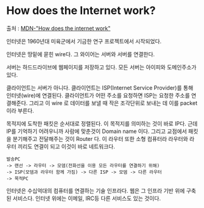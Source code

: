 # How does the Internet work?
출처 : [MDN-"How does the internet work"](https://developer.mozilla.org/en-US/docs/Learn/Common_questions/How_does_the_Internet_work)

인터넷은 1960년대 미육군에서 기금한 연구 프로젝트에서 시작되었다.

인터넷은 땅밑에 묻힌 wire다. 그 와이어는 서버와 서버를 연결한다.

서버는 하드드라이브에 웹페이지를 저장하고 있다. 모든 서버는 아이피와 도메인주소가 있다.

클라이언트는 서버가 아니다. 클라이언트는 ISP(Internet Service Provider)를 통해 인터넷(wire)에 연결된다. 클라이언트가 어떤 주소를 요청하면 ISP는 요청한 주소를 연결해준다. 그리고 이 wire 로 데이터를 보낼 때 작은 조각단위로 보내는 데 이를 packet 이라 부른다.

목적지에 도착한 패킷은 순서대로 정렬된다. 이 목적지를 의미하는 것이 바로 IP다.
근데 IP를 기억하기 어려우니까 사람에 맞춘것이 Domain name 이다. 그리고 교점에서 패킷을 분기해주고 전달해주는 것이 Router 다. 이 라우터 또한 소형 컴퓨터라 라우터와 라우터 끼리도 연결이 되고 이것이 바로 네트워크다.
```
발송PC
-> 랜선 -> 라우터 -> 모뎀(전화선을 이용 모든 라우터를 연결하기 위해)
-> ISP(모뎀과 라우터 함께 가짐) -> 다른 ISP -> 모뎀 -> 다른 라우터
-> 목적PC
```
인터넷은 수십억대의 컴퓨터를 연결하는 기술 인프라다.
웹은 그 인프라 기반 위에 구축 된 서비스다.
인터넷 위에는 이메일, IRC등 다른 서비스도 있는 것이다.